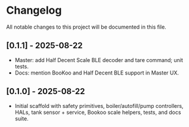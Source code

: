 # Changelog

All notable changes to this project will be documented in this file.

## [0.1.1] - 2025-08-22

- Master: add Half Decent Scale BLE decoder and tare command; unit tests.
- Docs: mention BooKoo and Half Decent BLE support in Master UX.

## [0.1.0] - 2025-08-22

- Initial scaffold with safety primitives, boiler/autofill/pump controllers, HALs, tank sensor + service, Bookoo scale helpers, tests, and docs suite.
